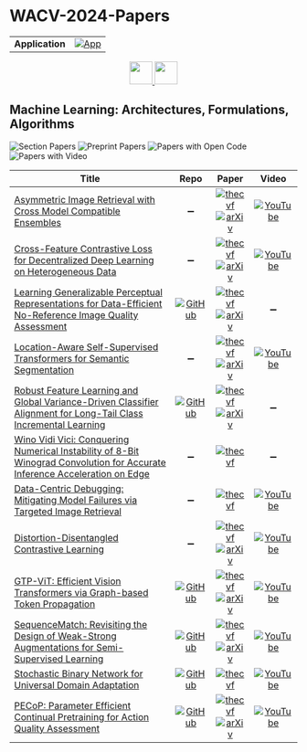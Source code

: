 # WACV-2024-Papers

<table>
    <tr>
        <td><strong>Application</strong></td>
        <td>
            <a href="https://huggingface.co/spaces/DmitryRyumin/NewEraAI-Papers" style="float:left;">
                <img src="https://img.shields.io/badge/🤗-NewEraAI--Papers-FFD21F.svg" alt="App" />
            </a>
        </td>
    </tr>
</table>

<div align="center">
    <a href="https://github.com/DmitryRyumin/WACV-2024-Papers/">
        <img src="https://cdn.jsdelivr.net/gh/DmitryRyumin/NewEraAI-Papers@main/images/home.svg" width="40" alt="" />
    </a>
    <a href="https://github.com/DmitryRyumin/WACV-2024-Papers/blob/main/sections/2024/main/oral_iv_ru_ll_pv.md">
        <img src="https://cdn.jsdelivr.net/gh/DmitryRyumin/NewEraAI-Papers@main/images/right.svg" width="40" alt="" />
    </a>
</div>

## Machine Learning: Architectures, Formulations, Algorithms

![Section Papers](https://img.shields.io/badge/Section%20Papers-12-42BA16) ![Preprint Papers](https://img.shields.io/badge/Preprint%20Papers-9-b31b1b) ![Papers with Open Code](https://img.shields.io/badge/Papers%20with%20Open%20Code-6-1D7FBF) ![Papers with Video](https://img.shields.io/badge/Papers%20with%20Video-9-FF0000)

| **Title** | **Repo** | **Paper** | **Video** |
|-----------|:--------:|:---------:|:---------:|
| [Asymmetric Image Retrieval with Cross Model Compatible Ensembles](https://openaccess.thecvf.com/content/WACV2024/html/Shoshan_Asymmetric_Image_Retrieval_With_Cross_Model_Compatible_Ensembles_WACV_2024_paper.html) | :heavy_minus_sign: | [![thecvf](https://img.shields.io/badge/pdf-thecvf-7395C5.svg)](https://openaccess.thecvf.com/content/WACV2024/papers/Shoshan_Asymmetric_Image_Retrieval_With_Cross_Model_Compatible_Ensembles_WACV_2024_paper.pdf) <br /> [![arXiv](https://img.shields.io/badge/arXiv-2303.17531-b31b1b.svg)](http://arxiv.org/abs/2303.17531) | [![YouTube](https://img.shields.io/badge/YouTube-%23FF0000.svg?style=for-the-badge&logo=YouTube&logoColor=white)](https://www.youtube.com/watch?v=jcVsshnciEo) |
| [Cross-Feature Contrastive Loss for Decentralized Deep Learning on Heterogeneous Data](https://openaccess.thecvf.com/content/WACV2024/html/Aketi_Cross-Feature_Contrastive_Loss_for_Decentralized_Deep_Learning_on_Heterogeneous_Data_WACV_2024_paper.html) | :heavy_minus_sign: | [![thecvf](https://img.shields.io/badge/pdf-thecvf-7395C5.svg)](https://openaccess.thecvf.com/content/WACV2024/papers/Aketi_Cross-Feature_Contrastive_Loss_for_Decentralized_Deep_Learning_on_Heterogeneous_Data_WACV_2024_paper.pdf) <br /> [![arXiv](https://img.shields.io/badge/arXiv-2310.15890-b31b1b.svg)](http://arxiv.org/abs/2310.15890) | [![YouTube](https://img.shields.io/badge/YouTube-%23FF0000.svg?style=for-the-badge&logo=YouTube&logoColor=white)](https://www.youtube.com/watch?v=sqjuLCQl75c) |
| [Learning Generalizable Perceptual Representations for Data-Efficient No-Reference Image Quality Assessment](https://openaccess.thecvf.com/content/WACV2024/html/Srinath_Learning_Generalizable_Perceptual_Representations_for_Data-Efficient_No-Reference_Image_Quality_Assessment_WACV_2024_paper.html) | [![GitHub](https://img.shields.io/github/stars/suhas-srinath/GRepQ?style=flat)](https://github.com/suhas-srinath/GRepQ) | [![thecvf](https://img.shields.io/badge/pdf-thecvf-7395C5.svg)](https://openaccess.thecvf.com/content/WACV2024/papers/Srinath_Learning_Generalizable_Perceptual_Representations_for_Data-Efficient_No-Reference_Image_Quality_Assessment_WACV_2024_paper.pdf) <br /> [![arXiv](https://img.shields.io/badge/arXiv-2312.04838-b31b1b.svg)](http://arxiv.org/abs/2312.04838) | :heavy_minus_sign: |
| [Location-Aware Self-Supervised Transformers for Semantic Segmentation](https://openaccess.thecvf.com/content/WACV2024/html/Caron_Location-Aware_Self-Supervised_Transformers_for_Semantic_Segmentation_WACV_2024_paper.html) | :heavy_minus_sign: | [![thecvf](https://img.shields.io/badge/pdf-thecvf-7395C5.svg)](https://openaccess.thecvf.com/content/WACV2024/papers/Caron_Location-Aware_Self-Supervised_Transformers_for_Semantic_Segmentation_WACV_2024_paper.pdf) <br /> [![arXiv](https://img.shields.io/badge/arXiv-2212.02400-b31b1b.svg)](http://arxiv.org/abs/2212.02400) | [![YouTube](https://img.shields.io/badge/YouTube-%23FF0000.svg?style=for-the-badge&logo=YouTube&logoColor=white)](https://www.youtube.com/watch?v=Uok3MRYuvYc) |
| [Robust Feature Learning and Global Variance-Driven Classifier Alignment for Long-Tail Class Incremental Learning](https://openaccess.thecvf.com/content/WACV2024/html/Kalla_Robust_Feature_Learning_and_Global_Variance-Driven_Classifier_Alignment_for_Long-Tail_WACV_2024_paper.html) | [![GitHub](https://img.shields.io/github/stars/JAYATEJAK/GVAlign?style=flat)](https://github.com/JAYATEJAK/GVAlign) | [![thecvf](https://img.shields.io/badge/pdf-thecvf-7395C5.svg)](https://openaccess.thecvf.com/content/WACV2024/papers/Kalla_Robust_Feature_Learning_and_Global_Variance-Driven_Classifier_Alignment_for_Long-Tail_WACV_2024_paper.pdf) <br /> [![arXiv](https://img.shields.io/badge/arXiv-2311.01227-b31b1b.svg)](http://arxiv.org/abs/2311.01227) | :heavy_minus_sign: |
| [Wino Vidi Vici: Conquering Numerical Instability of 8-Bit Winograd Convolution for Accurate Inference Acceleration on Edge](https://openaccess.thecvf.com/content/WACV2024/html/Mori_Wino_Vidi_Vici_Conquering_Numerical_Instability_of_8-Bit_Winograd_Convolution_WACV_2024_paper.html) | :heavy_minus_sign: | [![thecvf](https://img.shields.io/badge/pdf-thecvf-7395C5.svg)](https://openaccess.thecvf.com/content/WACV2024/papers/Mori_Wino_Vidi_Vici_Conquering_Numerical_Instability_of_8-Bit_Winograd_Convolution_WACV_2024_paper.pdf) | :heavy_minus_sign: |
| [Data-Centric Debugging: Mitigating Model Failures via Targeted Image Retrieval](https://openaccess.thecvf.com/content/WACV2024/html/Singla_Data-Centric_Debugging_Mitigating_Model_Failures_via_Targeted_Image_Retrieval_WACV_2024_paper.html) | :heavy_minus_sign: | [![thecvf](https://img.shields.io/badge/pdf-thecvf-7395C5.svg)](https://openaccess.thecvf.com/content/WACV2024/papers/Singla_Data-Centric_Debugging_Mitigating_Model_Failures_via_Targeted_Image_Retrieval_WACV_2024_paper.pdf) | [![YouTube](https://img.shields.io/badge/YouTube-%23FF0000.svg?style=for-the-badge&logo=YouTube&logoColor=white)](https://www.youtube.com/watch?v=aelq9I7zaxc) |
| [Distortion-Disentangled Contrastive Learning](https://openaccess.thecvf.com/content/WACV2024/html/Wang_Distortion-Disentangled_Contrastive_Learning_WACV_2024_paper.html) | :heavy_minus_sign: | [![thecvf](https://img.shields.io/badge/pdf-thecvf-7395C5.svg)](https://openaccess.thecvf.com/content/WACV2024/papers/Wang_Distortion-Disentangled_Contrastive_Learning_WACV_2024_paper.pdf) <br /> [![arXiv](https://img.shields.io/badge/arXiv-2303.05066-b31b1b.svg)](http://arxiv.org/abs/2303.05066) | [![YouTube](https://img.shields.io/badge/YouTube-%23FF0000.svg?style=for-the-badge&logo=YouTube&logoColor=white)](https://www.youtube.com/watch?v=zRYAQWVpn40) |
| [GTP-ViT: Efficient Vision Transformers via Graph-based Token Propagation](https://openaccess.thecvf.com/content/WACV2024/html/Xu_GTP-ViT_Efficient_Vision_Transformers_via_Graph-Based_Token_Propagation_WACV_2024_paper.html) | [![GitHub](https://img.shields.io/github/stars/Ackesnal/GTP-ViT?style=flat)](https://github.com/Ackesnal/GTP-ViT) | [![thecvf](https://img.shields.io/badge/pdf-thecvf-7395C5.svg)](https://openaccess.thecvf.com/content/WACV2024/papers/Xu_GTP-ViT_Efficient_Vision_Transformers_via_Graph-Based_Token_Propagation_WACV_2024_paper.pdf) <br /> [![arXiv](https://img.shields.io/badge/arXiv-2311.03035-b31b1b.svg)](http://arxiv.org/abs/2311.03035) | [![YouTube](https://img.shields.io/badge/YouTube-%23FF0000.svg?style=for-the-badge&logo=YouTube&logoColor=white)](https://www.youtube.com/watch?v=iHmcodXeMf0) |
| [SequenceMatch: Revisiting the Design of Weak-Strong Augmentations for Semi-Supervised Learning](https://openaccess.thecvf.com/content/WACV2024/html/Nguyen_SequenceMatch_Revisiting_the_Design_of_Weak-Strong_Augmentations_for_Semi-Supervised_Learning_WACV_2024_paper.html) | [![GitHub](https://img.shields.io/github/stars/beandkay/SequenceMatch?style=flat)](https://github.com/beandkay/SequenceMatch) | [![thecvf](https://img.shields.io/badge/pdf-thecvf-7395C5.svg)](https://openaccess.thecvf.com/content/WACV2024/papers/Nguyen_SequenceMatch_Revisiting_the_Design_of_Weak-Strong_Augmentations_for_Semi-Supervised_Learning_WACV_2024_paper.pdf) <br /> [![arXiv](https://img.shields.io/badge/arXiv-2310.15787-b31b1b.svg)](http://arxiv.org/abs/2310.15787) | [![YouTube](https://img.shields.io/badge/YouTube-%23FF0000.svg?style=for-the-badge&logo=YouTube&logoColor=white)](https://www.youtube.com/watch?v=JQCG9PSJWPw) |
| [Stochastic Binary Network for Universal Domain Adaptation](https://openaccess.thecvf.com/content/WACV2024/html/Jain_Stochastic_Binary_Network_for_Universal_Domain_Adaptation_WACV_2024_paper.html) | [![GitHub](https://img.shields.io/github/stars/saurabhkjain7/STUN?style=flat)](https://github.com/saurabhkjain7/STUN)  | [![thecvf](https://img.shields.io/badge/pdf-thecvf-7395C5.svg)](https://openaccess.thecvf.com/content/WACV2024/papers/Jain_Stochastic_Binary_Network_for_Universal_Domain_Adaptation_WACV_2024_paper.pdf) | [![YouTube](https://img.shields.io/badge/YouTube-%23FF0000.svg?style=for-the-badge&logo=YouTube&logoColor=white)](https://www.youtube.com/watch?v=ntgfBoGRT1c) |
| [PECoP: Parameter Efficient Continual Pretraining for Action Quality Assessment](https://openaccess.thecvf.com/content/WACV2024/html/Dadashzadeh_PECoP_Parameter_Efficient_Continual_Pretraining_for_Action_Quality_Assessment_WACV_2024_paper.html) | [![GitHub](https://img.shields.io/github/stars/Plrbear/PECoP?style=flat)](https://github.com/Plrbear/PECoP) | [![thecvf](https://img.shields.io/badge/pdf-thecvf-7395C5.svg)](https://openaccess.thecvf.com/content/WACV2024/papers/Dadashzadeh_PECoP_Parameter_Efficient_Continual_Pretraining_for_Action_Quality_Assessment_WACV_2024_paper.pdf) <br /> [![arXiv](https://img.shields.io/badge/arXiv-2311.07603-b31b1b.svg)](http://arxiv.org/abs/2311.07603) | [![YouTube](https://img.shields.io/badge/YouTube-%23FF0000.svg?style=for-the-badge&logo=YouTube&logoColor=white)](https://www.youtube.com/watch?v=_P5JpO465EQ) |
